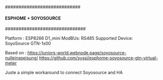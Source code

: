 ############################
#### ESPHOME + SOYOSOURCE 
##############################

Platform : ESP8266 D1_mini
ModBUs: RS485
Supported Device: SoyoSource GTN-1x00

Based on : https://juniors-world.webnode.page/soyosource-nulleinspeisung/
           https://github.com/syssi/esphome-soyosource-gtn-virtual-meter  

Juste a simple workaround to connect Soyosource and HA